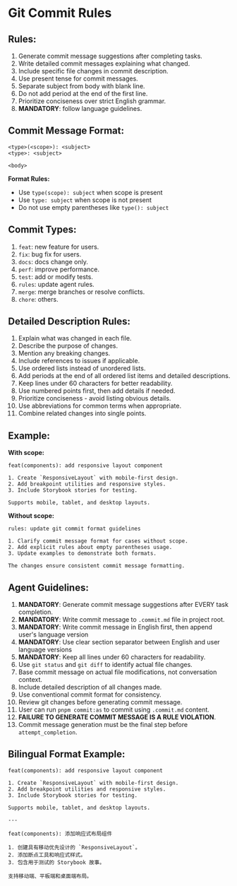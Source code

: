 # Git Commit Rules

## Rules:

1. Generate commit message suggestions after completing tasks.
2. Write detailed commit messages explaining what changed.
3. Include specific file changes in commit description.
4. Use present tense for commit messages.
5. Separate subject from body with blank line.
6. Do not add period at the end of the first line.
7. Prioritize conciseness over strict English grammar.
8. **MANDATORY**: follow language guidelines.

## Commit Message Format:

```
<type>(<scope>): <subject>
<type>: <subject>

<body>
```

**Format Rules:**

- Use `type(scope): subject` when scope is present
- Use `type: subject` when scope is not present
- Do not use empty parentheses like `type(): subject`

## Commit Types:

1. `feat`: new feature for users.
2. `fix`: bug fix for users.
3. `docs`: docs change only.
4. `perf`: improve performance.
5. `test`: add or modify tests.
6. `rules`: update agent rules.
7. `merge`: merge branches or resolve conflicts.
8. `chore`: others.

## Detailed Description Rules:

1. Explain what was changed in each file.
2. Describe the purpose of changes.
3. Mention any breaking changes.
4. Include references to issues if applicable.
5. Use ordered lists instead of unordered lists.
6. Add periods at the end of all ordered list items and detailed descriptions.
7. Keep lines under 60 characters for better readability.
8. Use numbered points first, then add details if needed.
9. Prioritize conciseness - avoid listing obvious details.
10. Use abbreviations for common terms when appropriate.
11. Combine related changes into single points.

## Example:

**With scope:**

```
feat(components): add responsive layout component

1. Create `ResponsiveLayout` with mobile-first design.
2. Add breakpoint utilities and responsive styles.
3. Include Storybook stories for testing.

Supports mobile, tablet, and desktop layouts.
```

**Without scope:**

```
rules: update git commit format guidelines

1. Clarify commit message format for cases without scope.
2. Add explicit rules about empty parentheses usage.
3. Update examples to demonstrate both formats.

The changes ensure consistent commit message formatting.
```

## Agent Guidelines:

1. **MANDATORY**: Generate commit message suggestions after EVERY task completion.
2. **MANDATORY**: Write commit message to `.commit.md` file in project root.
3. **MANDATORY**: Write commit message in English first, then append user's language version
4. **MANDATORY**: Use clear section separator between English and user language versions
5. **MANDATORY**: Keep all lines under 60 characters for readability.
6. Use `git status` and `git diff` to identify actual file changes.
7. Base commit message on actual file modifications, not conversation context.
8. Include detailed description of all changes made.
9. Use conventional commit format for consistency.
10. Review git changes before generating commit message.
11. User can run `pnpm commit:as` to commit using `.commit.md` content.
12. **FAILURE TO GENERATE COMMIT MESSAGE IS A RULE VIOLATION**.
13. Commit message generation must be the final step before `attempt_completion`.

## Bilingual Format Example:

```
feat(components): add responsive layout component

1. Create `ResponsiveLayout` with mobile-first design.
2. Add breakpoint utilities and responsive styles.
3. Include Storybook stories for testing.

Supports mobile, tablet, and desktop layouts.

---

feat(components): 添加响应式布局组件

1. 创建具有移动优先设计的 `ResponsiveLayout`。
2. 添加断点工具和响应式样式。
3. 包含用于测试的 Storybook 故事。

支持移动端、平板端和桌面端布局。
```
